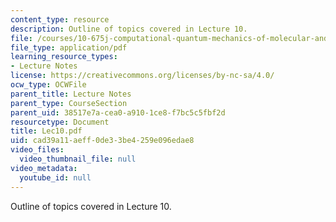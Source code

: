 ```yaml
---
content_type: resource
description: Outline of topics covered in Lecture 10.
file: /courses/10-675j-computational-quantum-mechanics-of-molecular-and-extended-systems-fall-2004/cad39a11aeff0de33be4259e096edae8_Lec10.pdf
file_type: application/pdf
learning_resource_types:
- Lecture Notes
license: https://creativecommons.org/licenses/by-nc-sa/4.0/
ocw_type: OCWFile
parent_title: Lecture Notes
parent_type: CourseSection
parent_uid: 38517e7a-cea0-a910-1ce8-f7bc5c5fbf2d
resourcetype: Document
title: Lec10.pdf
uid: cad39a11-aeff-0de3-3be4-259e096edae8
video_files:
  video_thumbnail_file: null
video_metadata:
  youtube_id: null
---
```

Outline of topics covered in Lecture 10.